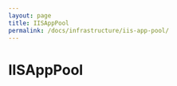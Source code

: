 ```yaml
---
layout: page
title: IISAppPool
permalink: /docs/infrastructure/iis-app-pool/
---
```


IISAppPool
==========